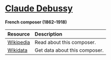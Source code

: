# [Claude Debussy][composer]

__French composer (1862–1918)__

[composer]: https://musescore.com/openscore-string-quartets/sets?order=title&text=Debussy,+Claude

Resource | Description
:---|:---
[Wikipedia] | Read about this composer.
[Wikidata] | Get data about this composer.

[Wikipedia]: https://en.wikipedia.org/wiki/Claude_Debussy
[Wikidata]: https://www.wikidata.org/wiki/Q4700
